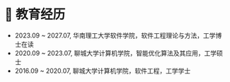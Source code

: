 <h1>
    🏫 教育经历
</h1>
<ul>
    <li>
        2023.09 ~ 2027.07, 华南理工大学软件学院，软件工程理论与方法，工学博士在读
    </li>
    <li>
        2020.09 ~ 2023.07, 聊城大学计算机学院，智能优化算法及其应用，工学硕士 
    </li>
    <li>
        2016.09 ~ 2020.07, 聊城大学计算机学院，软件工程，工学学士
    </li>
</ul>
